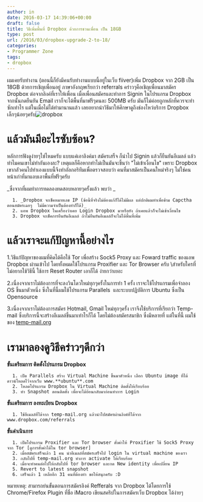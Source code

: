 ```yaml
---
author: in
date: 2016-03-17 14:39:06+00:00
draft: false
title: วิธีเพิ่มพื้นที่ Dropbox ด้วยการชวนเพื่อน เป็น 18GB
type: post
url: /2016/03/dropbox-upgrade-2-to-18/
categories:
- Programmer Zone
tags:
- dropbox
---
```


ผมเคยรับทำงาน (ตอนนี้ก็ยังมีคนรับทำงานแบบนี้อยู่ในเว็บ fiiver)เพิ่ม Dropbox จาก 2GB เป็น 18GB ด้วยการเชิญเพื่อนอยู่ ภาษาอังกฤษเรียกว่า referrals คร่าวๆคือเชิญเพื่อนมาสมัคร Dropbox ต่อจากลิงค์ที่เราให้เพื่อน เมื่อเพื่อนสมัครและทำการ Signin ในโปรแกรม Dropbox จากนั้นกดยืนยัน Email เราก็จะได้พื้นที่มาฟรีๆคนละ 500MB ครับ มันก็ไม่ค่อยถูกหลักที่ควรจะทำซักเท่าไร แต่ในเมื่อไม่ได้ทำมานานแล้ว เลยอยากนำวิธีมาให้ศึกษาดูถึงช่องโหว่บริการ Dropbox เล็กๆน้อยๆครับ![dropbox](https://www.cyruszh.com/wp-content/uploads/2016/03/dropbox-1-1024x371.jpg)


<!-- more -->


# แล้วมันมีอะไรซับซ้อน?


หลักการฟังดูง่ายๆใช่ไหมครับ แบบแค่เอาลิงค์มา สมัครเสร็จ ก็นำไป Signin แล้วก็ยืนยันอีเมลล์ แล้วทำไมคนเขาไม่ทำกันเองละ? เหตุผลก็คือหากทำไม่เป็นมันจะขึ้นว่า "ไม่เข้าเงื่อนไข" เพราะ Dropbox เขากลัวคนไปทำเองแบบนี้จึงทำอัลกอริทึมเพื่อตรวจสอบว่า คนที่มาสมัครเป็นคนใหม่จริงๆ ไม่ใช่คนหน้าเก่าที่มาแอบเอาพื้นที่ฟรีๆครับ

_ซึ่งจากที่ผมทำการทดลองทดสอบหลายๆครั้งแล้ว พบว่า _



	  1. _Dropbox จะเช็คหมายเลข IP (ข้อนี้ที่จริงไม่ต้องแก้ก็ได้ไม่มีผล แต่ปกติผมทำเพื่อข้าม Capctha ตอนสมัครเฉยๆ  ไม่มีความจำเป็นต้องทำก็ได้)_
	  2. แอพ Dropbox ในเครื่องว่าเคย Login Dropbox มาหรือยัง ถ้าเคยแล้วก็จะไม่เข้าเงื่อนไข
	  3. Dropbox จะเช็คการยืนยันอีเมลล์ ถ้าไม่ยืนยันอีเมลล์ก็จะไม่ได้พื้นที่เพิ่ม



# แล้วเราจะแก้ปัญหานี้อย่างไร


1.วิธีแก้ปัญหาของผมที่คิดได้คือใช้ Tor เพื่อสร้าง Sock5 Proxy และ Foward traffic ของแอพ Dropbox ผ่านเข้าไป โดยทั้งหมดใช้โปรแกรม Proxifier และ Tor Browser ครับ \สำหรับใครที่ไม่อยากใช้วิธีนี้ ใช้การ Reset Router เอาก็ได้ ง่ายกว่าเยอะ

2.เนื่องจากเราไม่ต้องการที่จะลงวินโดวใหม่ทุกๆครั้งในการทำ 1 ครั้ง เราจะใช้โปรแกรมเพื่อจำลอง OS ขึ้นมาตัวหนึ่ง ซึ่งในที่นี้ผมใช้โปรแกรม Parallels  และระบบปฏิบัติการ Ubuntu ซึ่งเป็น Opensource

3.เนื่องจากเราไม่ต้องการสมัคร Hotmail, Gmail ใหม่ทุกๆครั้ง เราจึงใช้บริการที่เรียกว่า Temp-mail ซึ่งบริการนี้จะสร้างอีเมลล์ขึ้นมาเท่าไรก็ได้ โดยไม่ต้องสมัครสมาชิก ซึ่งมีหลายที่ แต่ในที่นี้ ผมใช้ของ [temp-mail.org](http://temp-mail.org)


# เรามาลองดูวิธีคร่าวๆดีกว่า


**ขั้นเตรียมการ ติดตั้งโปรแกรม Dropbox**



	  1. เปิด Parallels สร้าง Virtual Machine ขึ้นมาตัวหนึ่ง เลือก Ubuntu image ที่ได้ดาวน์โหลดไว้จากเว็บ www.**ubuntu**.com
	  2. โหลดโปรแกรม Dropbox ใน Virtual Machine ติดตั้งให้เรียบร้อย
	  3. ทำ Snapshot ตอนติดตั้ง เพื่อจะได้ย้อนกลับมาก่อนทำการ Login

**ขั้นเตรียมการ ลงทะเบียน Dropbox**



	  1. ใช้อีเมลล์ที่ได้จาก temp-mail.org แล้วนำไปสมัครผ่านลิงค์ที่ได้จาก www.dropbox.com/referrals

**ขั้นดำเนินการ**



	  1. เปิดโปรแกรม Proxifier และ Tor browser ตั้งค่าให้ Proxifier ใช้ Sock5 Proxy จาก Tor [ดูการตั้งค่าได้ใน tor browser]
	  2. เมื่อสมัครเสร็จแล้ว 1 คน นำอีเมลล์ที่สมัครเสร็จไป login ใน virtual machine ของเรา
	  3. กลับไปที่ temp-mail.org ทำการ activate ให้เรียบร้อย
	  4. เมื่อจะทำคนต่อไปให้กลับไปที่ tor browser และกด New identity เพื่อเปลี่ยน IP
	  5. Revert to latest snapshot
	  6. เสร็จแล้ว 1 เหลืออีก 31 คนที่ต้องทำ ขอให้สนุกครับ :D

หมายเหตุ: สามารถย่นขั้นตอนการสมัครลิงค์ Refferals จาก Dropbox ได้โดยการใช้ Chrome/Firefox Plugin ที่ชื่อ iMacro เขียนสคริปในการสมัครเว็บ Dropbox ได้ง่ายๆ
